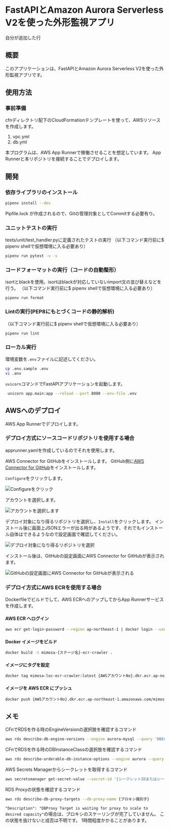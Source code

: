 # FastAPIとAmazon Aurora Serverless V2を使った外形監視アプリ

自分が追加した行

## 概要

このアプリケーションは、FastAPIとAmazon Aurora Serverless V2を使った外形監視アプリです。

## 使用方法

### 事前準備

cfnディレクトリ配下のCloudFormationテンプレートを使って、AWSリソースを作成します。

1. vpc.yml
2. db.yml

本プログラムは、AWS App Runnerで稼働させることを想定しています。
App Runnerと本リポジトリを接続することでデプロイします。

## 開発

### 依存ライブラリのインストール

```bash
pipenv install --dev
```
Pipfile.lock が作成されるので、Gitの管理対象としてCommitする必要有り。

### ユニットテストの実行
tests/unit/test_handler.pyに定義されたテストの実行
（以下コマンド実行前に$ pipenv shellで仮想環境に入る必要あり）

```bash
pipenv run pytest -v -s
```

### コードフォーマットの実行（コードの自動整形）
isortとblackを使用。isortはblackが対応していないimport文の並び替えなどを行う。
（以下コマンド実行前に$ pipenv shellで仮想環境に入る必要あり）

```
pipenv run format
```

### Lintの実行(PEP8にもとづくコードの静的解析)
（以下コマンド実行前に$ pipenv shellで仮想環境に入る必要あり）

```
pipenv run lint
```

### ローカル実行

環境変数を`.env`ファイルに記述してください。

```bash
cp .env.sample .env
vi .env
```

`uvicorn`コマンドでFastAPIアプリケーションを起動します。

```bash
 uvicorn app.main:app --reload --port 8080 --env-file .env
```

## AWSへのデプロイ

AWS App Runnerでデプロイします。

### デプロイ方式にソースコードリポジトリを使用する場合

apprunner.yamlを作成しているのでそれを使用します。

AWS Connector for GitHubをインストールします。
GitHub側に[AWS Connector for GitHub](https://github.com/apps/aws-connector-for-github)をインストールします。  
  
`Configure`をクリックします。

![Configureをクリック](images/AWS_Connector_for_GitHub_1.png)

アカウントを選択します。

![アカウントを選択します](images/AWS_Connector_for_GitHub_2.png)

デプロイ対象になり得るリポジトリを選択し、`Install`をクリックします。
インストール後に画面上JSONエラーが出る時があるようです、それでもインストール自体はできるようなので設定画面で確認してください。

![デプロイ対象になり得るリポジトリを選択](images/AWS_Connector_for_GitHub_3.png)  
  
インストール後は、GitHubの設定画面にAWS Connector for GitHubが表示されます。

![GitHubの設定画面にAWS Connector for GitHubが表示される](images/AWS_Connector_for_GitHub_4.png)


### デプロイ方式にAWS ECRを使用する場合  
  
Dockerfileでビルドでして、AWS ECRへのアップしてからApp Runnerサービスを作成します。

#### AWS ECR へログイン

```bash
aws ecr get-login-password --region ap-northeast-1 | docker login --username AWS --password-stdin {AWSアカウントNo}.dkr.ecr.ap-northeast-1.amazonaws.com
```

#### Docker イメージをビルド

```bash
docker build -t mimosa-{ステージ名}-ecr-crawler .
```

#### イメージにタグを設定

```bash
docker tag mimosa-loc-ecr-crawler:latest {AWSアカウントNo}.dkr.ecr.ap-northeast-1.amazonaws.com/mimosa-{ステージ名}-ecr-crawler:latest
```

#### イメージを AWS ECR にプッシュ

```bash
docker push {AWSアカウントNo}.dkr.ecr.ap-northeast-1.amazonaws.com/mimosa-{ステージ名}-ecr-crawler:latest
```

## メモ

CFnでRDSを作る時のEngineVersionの選択肢を確認するコマンド

```bash
aws rds describe-db-engine-versions --engine aurora-mysql --query 'DBEngineVersions[].EngineVersion'
```

CFnでRDSを作る時のDBInstanceClassの選択肢を確認するコマンド

```bash
aws rds describe-orderable-db-instance-options --engine aurora --query 'OrderableDBInstanceOptions[*].DBInstanceClass' --output text
```

AWS Secrets Managerからシークレットを取得するコマンド

```bash
aws secretsmanager get-secret-value --secret-id '{シークレットIDまたはシークレット名}'
```

RDS Proxyの状態を確認するコマンド

```bash
aws rds describe-db-proxy-targets --db-proxy-name {プロキシ識別子}
```

`"Description": "DBProxy Target is waiting for proxy to scale to desired capacity"`の場合は、プロキシのスケーリングが完了していません。
この状態を抜けないと成否は不明です。
1時間程度かかることがあります。

